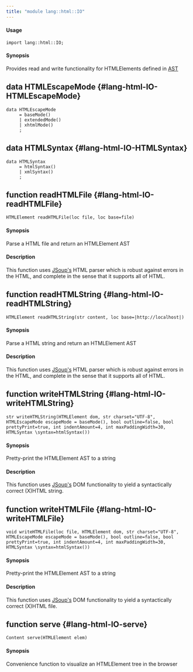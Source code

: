 ```yaml
---
title: "module lang::html::IO"
---
```


#### Usage

`import lang::html::IO;`

#### Synopsis

Provides read and write functionality for HTMLElements defined in [AST](../../../Library/lang/html/AST.md)


## data HTMLEscapeMode {#lang-html-IO-HTMLEscapeMode}

```rascal
data HTMLEscapeMode  
     = baseMode()
     | extendedMode()
     | xhtmlMode()
     ;
```

## data HTMLSyntax {#lang-html-IO-HTMLSyntax}

```rascal
data HTMLSyntax  
     = htmlSyntax()
     | xmlSyntax()
     ;
```

## function readHTMLFile {#lang-html-IO-readHTMLFile}

```rascal
HTMLElement readHTMLFile(loc file, loc base=file)

```

#### Synopsis

Parse a HTML file and return an HTMLElement AST

#### Description


This function uses [JSoup's](http://www.jsoup.org) HTML parser which is robust
against errors in the HTML, and complete in the sense that it supports all of HTML.

## function readHTMLString {#lang-html-IO-readHTMLString}

```rascal
HTMLElement readHTMLString(str content, loc base=|http://localhost|)

```

#### Synopsis

Parse a HTML string and return an HTMLElement AST

#### Description


This function uses [JSoup's](http://www.jsoup.org) HTML parser which is robust
against errors in the HTML, and complete in the sense that it supports all of HTML.

## function writeHTMLString {#lang-html-IO-writeHTMLString}

```rascal
str writeHTMLString(HTMLElement dom, str charset="UTF-8", HTMLEscapeMode escapeMode = baseMode(), bool outline=false, bool prettyPrint=true, int indentAmount=4, int maxPaddingWidth=30, HTMLSyntax \syntax=htmlSyntax())

```

#### Synopsis

Pretty-print the HTMLElement AST to a string

#### Description


This function uses [JSoup's](http://www.jsoup.org) DOM functionality to 
yield a syntactically correct (X)HTML string.

## function writeHTMLFile {#lang-html-IO-writeHTMLFile}

```rascal
void writeHTMLFile(loc file, HTMLElement dom, str charset="UTF-8", HTMLEscapeMode escapeMode = baseMode(), bool outline=false, bool prettyPrint=true, int indentAmount=4, int maxPaddingWidth=30, HTMLSyntax \syntax=htmlSyntax())

```

#### Synopsis

Pretty-print the HTMLElement AST to a string

#### Description


This function uses [JSoup's](http://www.jsoup.org) DOM functionality to 
yield a syntactically correct (X)HTML file.

## function serve {#lang-html-IO-serve}

```rascal
Content serve(HTMLElement elem)

```

#### Synopsis

Convenience function to visualize an HTMLElement tree in the browser

